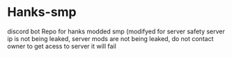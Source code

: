# Hanks-smp
discord bot Repo for hanks modded smp (modifyed for server safety
server ip is not being leaked, server mods are not being leaked, do not contact owner to get acess to server it will fail
